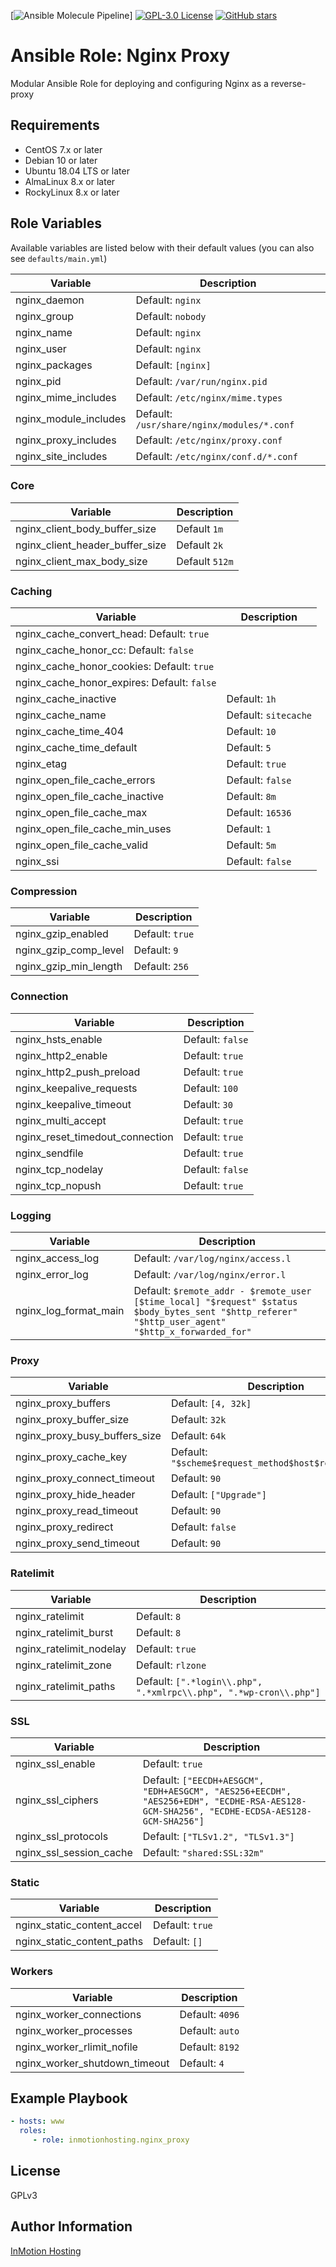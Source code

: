 [![Ansible Molecule Pipeline](https://github.com/inmotionhosting/ansible-role-nginx_proxy/workflows/main.yml/badge.svg?branch=master&event=push)] [![GPL-3.0 License](https://img.shields.io/github/license/inmotionhosting/ansible-role-nginx_proxy.svg?color=blue)](https://github.com/inmotionhosting/ansible-role-nginx_proxy/blob/master/LICENSE) [![GitHub stars](https://img.shields.io/github/stars/inmotionhosting/ansible-role-nginx_proxy.svg)](https://github.com/inmotionhosting/ansible-role-nginx_proxy/stargazers)

# Ansible Role: Nginx Proxy

Modular Ansible Role for deploying and configuring Nginx as a reverse-proxy

## Requirements

* CentOS 7.x or later
* Debian 10 or later
* Ubuntu 18.04 LTS or later
* AlmaLinux 8.x or later
* RockyLinux 8.x or later

## Role Variables

Available variables are listed below with their default values (you can also see `defaults/main.yml`)

| Variable | Description |
| -------- | ----------- |
| nginx_daemon | Default: `nginx`
| nginx_group | Default: `nobody`
| nginx_name | Default: `nginx`
| nginx_user | Default: `nginx`
| nginx_packages | Default: `[nginx]`
| nginx_pid | Default: `/var/run/nginx.pid`
| nginx_mime_includes | Default: `/etc/nginx/mime.types`
| nginx_module_includes | Default: `/usr/share/nginx/modules/*.conf`
| nginx_proxy_includes | Default: `/etc/nginx/proxy.conf`
| nginx_site_includes | Default: `/etc/nginx/conf.d/*.conf`

### Core
| Variable | Description |
| -------- | ----------- |
| nginx_client_body_buffer_size | Default `1m`
| nginx_client_header_buffer_size | Default `2k`
| nginx_client_max_body_size | Default `512m`

### Caching
| Variable | Description |
| -------- | ----------- |
| nginx_cache_convert_head: Default: `true`
| nginx_cache_honor_cc: Default: `false`
| nginx_cache_honor_cookies: Default: `true`
| nginx_cache_honor_expires: Default: `false`
| nginx_cache_inactive | Default: `1h`
| nginx_cache_name | Default: `sitecache`
| nginx_cache_time_404 | Default: `10`
| nginx_cache_time_default | Default: `5`
| nginx_etag | Default: `true`
| nginx_open_file_cache_errors | Default: `false`
| nginx_open_file_cache_inactive | Default: `8m`
| nginx_open_file_cache_max | Default: `16536`
| nginx_open_file_cache_min_uses | Default: `1`
| nginx_open_file_cache_valid | Default: `5m`
| nginx_ssi | Default: `false`

### Compression
| Variable | Description |
| -------- | ----------- |
| nginx_gzip_enabled | Default: `true`
| nginx_gzip_comp_level | Default: `9`
| nginx_gzip_min_length | Default: `256`

### Connection
| Variable | Description |
| -------- | ----------- |
| nginx_hsts_enable | Default: `false`
| nginx_http2_enable | Default: `true`
| nginx_http2_push_preload | Default: `true`
| nginx_keepalive_requests | Default: `100`
| nginx_keepalive_timeout | Default: `30`
| nginx_multi_accept | Default: `true`
| nginx_reset_timedout_connection | Default: `true`
| nginx_sendfile | Default: `true`
| nginx_tcp_nodelay | Default: `false`
| nginx_tcp_nopush | Default: `true`

### Logging
| Variable | Description |
| -------- | ----------- |
| nginx_access_log | Default: `/var/log/nginx/access.l`
| nginx_error_log | Default: `/var/log/nginx/error.l`
| nginx_log_format_main | Default: `$remote_addr - $remote_user [$time_local] "$request" $status $body_bytes_sent "$http_referer" "$http_user_agent" "$http_x_forwarded_for"`

### Proxy
| Variable | Description |
| -------- | ----------- |
| nginx_proxy_buffers | Default: `[4, 32k]`
| nginx_proxy_buffer_size | Default: `32k`
| nginx_proxy_busy_buffers_size | Default: `64k`
| nginx_proxy_cache_key | Default: `"$scheme$request_method$host$request_uri"`
| nginx_proxy_connect_timeout | Default: `90`
| nginx_proxy_hide_header | Default: `["Upgrade"]`
| nginx_proxy_read_timeout | Default: `90`
| nginx_proxy_redirect | Default: `false`
| nginx_proxy_send_timeout | Default: `90`

### Ratelimit
| Variable | Description |
| -------- | ----------- |
| nginx_ratelimit | Default: `8`
| nginx_ratelimit_burst | Default: `8`
| nginx_ratelimit_nodelay | Default: `true`
| nginx_ratelimit_zone | Default: `rlzone`
| nginx_ratelimit_paths | Default: `[".*login\\.php", ".*xmlrpc\\.php", ".*wp-cron\\.php"]`

### SSL
| Variable | Description |
| -------- | ----------- |
| nginx_ssl_enable | Default: `true`
| nginx_ssl_ciphers | Default: `["EECDH+AESGCM", "EDH+AESGCM", "AES256+EECDH", "AES256+EDH", "ECDHE-RSA-AES128-GCM-SHA256", "ECDHE-ECDSA-AES128-GCM-SHA256"]`
| nginx_ssl_protocols | Default: `["TLSv1.2", "TLSv1.3"]`
| nginx_ssl_session_cache | Default: `"shared:SSL:32m"`

### Static
| Variable | Description |
| -------- | ----------- |
| nginx_static_content_accel | Default: `true`
| nginx_static_content_paths | Default: `[]`

### Workers
| Variable | Description |
| -------- | ----------- |
| nginx_worker_connections | Default: `4096`
| nginx_worker_processes | Default: `auto`
| nginx_worker_rlimit_nofile | Default: `8192`
| nginx_worker_shutdown_timeout | Default: `4`

## Example Playbook

```yaml
- hosts: www
  roles:
     - role: inmotionhosting.nginx_proxy
```

## License

GPLv3

## Author Information

[InMotion Hosting](https://inmotionhosting.com)
